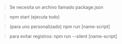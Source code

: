> Se necesita un archivo llamado package.json

> npm start (ejecuta todo)

> (para uno personalizado) npm run [name-script]

> para evitar registros: npm run --silent [name-script]